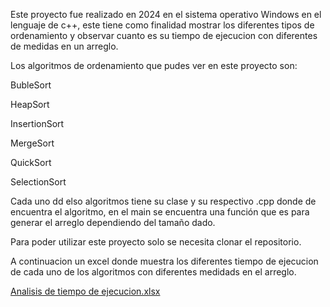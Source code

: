 Este proyecto fue realizado en 2024 en el sistema operativo Windows en el lenguaje de c++, este tiene como finalidad mostrar los diferentes tipos de ordenamiento y observar cuanto es su tiempo de ejecucion con diferentes de medidas en un arreglo.


Los algoritmos de ordenamiento que pudes ver en este proyecto son:

BubleSort

HeapSort

InsertionSort

MergeSort

QuickSort

SelectionSort

Cada uno dd elso algoritmos tiene su clase y su respectivo .cpp donde de encuentra el algoritmo, en el main se encuentra una función que es para generar el arreglo dependiendo del tamaño dado.

Para poder utilizar este proyecto solo se necesita clonar el repositorio.

A continuacion un excel donde muestra los diferentes tiempo de ejecucion de cada uno de los algoritmos con diferentes medidads en el arreglo.

[Analisis de tiempo de ejecucion.xlsx](https://github.com/MirianPinto/Tarea2/files/14559367/Analisis.de.tiempo.de.ejecucion.xlsx)
